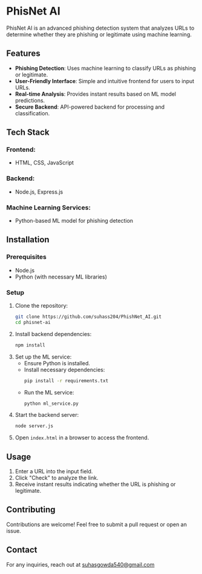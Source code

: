 # PhisNet AI

PhisNet AI is an advanced phishing detection system that analyzes URLs to determine whether they are phishing or legitimate using machine learning.

## Features
- **Phishing Detection**: Uses machine learning to classify URLs as phishing or legitimate.
- **User-Friendly Interface**: Simple and intuitive frontend for users to input URLs.
- **Real-time Analysis**: Provides instant results based on ML model predictions.
- **Secure Backend**: API-powered backend for processing and classification.

## Tech Stack
### Frontend:
- HTML, CSS, JavaScript

### Backend:
- Node.js, Express.js

### Machine Learning Services:
- Python-based ML model for phishing detection

## Installation
### Prerequisites
- Node.js
- Python (with necessary ML libraries)

### Setup
1. Clone the repository:
   ```sh
   git clone https://github.com/suhass204/PhishNet_AI.git
   cd phisnet-ai
   ```
2. Install backend dependencies:
   ```sh
   npm install
   ```
3. Set up the ML service:
   - Ensure Python is installed.
   - Install necessary dependencies:
     ```sh
     pip install -r requirements.txt
     ```
   - Run the ML service:
     ```sh
     python ml_service.py
     ```
4. Start the backend server:
   ```sh
   node server.js
   ```
5. Open `index.html` in a browser to access the frontend.

## Usage
1. Enter a URL into the input field.
2. Click "Check" to analyze the link.
3. Receive instant results indicating whether the URL is phishing or legitimate.

## Contributing
Contributions are welcome! Feel free to submit a pull request or open an issue.

## Contact
For any inquiries, reach out at suhasgowda540@gmail.com
